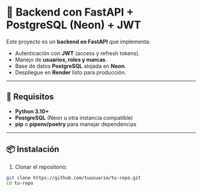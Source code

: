 # 🐍 Backend con FastAPI + PostgreSQL (Neon) + JWT

Este proyecto es un **backend en FastAPI** que implementa:

- Autenticación con **JWT** (access y refresh tokens).  
- Manejo de **usuarios, roles y marcas**.  
- Base de datos **PostgreSQL** alojada en **Neon**.  
- Despliegue en **Render** listo para producción.  

---

## 🚀 Requisitos

- **Python 3.10+**
- **PostgreSQL** (Neon u otra instancia compatible)
- **pip** o **pipenv/poetry** para manejar dependencias

---

## 📦 Instalación

1. Clonar el repositorio:

```bash
git clone https://github.com/tuusuario/tu-repo.git
cd tu-repo
